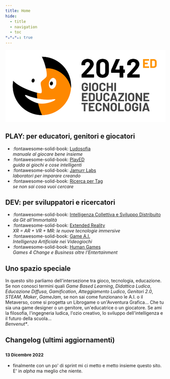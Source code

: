 ```yaml
---
title: Home
hide:
  - title
  - navigation
  - toc
ᴴₒᴴₒᴴₒ: true
---
```

![2042 logo](assets/logo_2042_black.png)

## PLAY: per educatori, genitori e giocatori

<div class="grid cards" markdown>

- :fontawesome-solid-book: [Ludosofia](ludosofia/index.md)  
*manuale al giocare bene insieme*  
- :fontawesome-solid-book: [PlayED](played/index.md)  
*guida ai giochi e cose intelligenti*  
- :fontawesome-solid-book: [Jamurr Labs](jam/index.md)  
*laboratori per imparare creando*  
- :fontawesome-solid-book: [Ricerca per Tag](played/tags.md)  
*se non sai cosa vuoi cercare*  

</div>

## DEV: per sviluppatori e ricercatori

<div class="grid cards" markdown>

- :fontawesome-solid-book: [Intelligenza Collettiva e Sviluppo Distribuito](dev/ci/index.md)  
*da Git all'Immortalità* 
- :fontawesome-solid-book: [Extended Reality](dev/xr/index.md)  
*XR = AR + VR + MR: le nuove tecnologie immersive*  
- :fontawesome-solid-book: [Game A.I.](dev/ai/index.md)  
*Intelligenza Artificiale nei Videogiochi*
- :fontawesome-solid-book: [Human Games](dev/g4c/index.md)  
*Games 4 Change e Business oltre l’Entertainment*  

</div>

## Uno spazio speciale

In questo sito parliamo dell'intersezione tra gioco, tecnologia, educazione. Se non conosci termini quali _Game Based Learning_, _Didattica Ludica_, _Educazione Diffusa_, _Gamification_, _Atteggiamento Ludico_, _Genitori 2.0_, _STEAM_, _Maker_, _GameJam_, se non sai come funzionano le A.I. o il Metaverso, come si progetta un Librogame o un'Avventura Grafica... Che tu sia una game designer o un genitore, un'educatrice o un giocatore. Se ami la filosofia, l'ingegneria ludica, l'ozio creativo, lo sviluppo dell'intelligenza e il futuro della scuola...  
_Benvenut*_.

## Changelog (ultimi aggiornamenti)

### <small>13 Dicembre 2022</small>
- finalmente con un po' di sprint mi ci metto e metto insieme questo sito. E' in _alpha_ ma meglio che niente.
